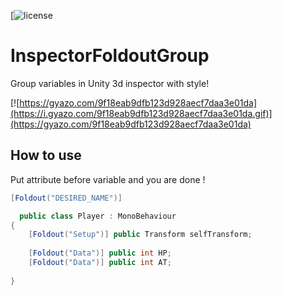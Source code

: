 [![license](https://github.com/dimmpixeye/InspectorFoldoutGroup/blob/master/LICENSE)

# InspectorFoldoutGroup
Group variables in Unity 3d inspector with style!

[![https://gyazo.com/9f18eab9dfb123d928aecf7daa3e01da](https://i.gyazo.com/9f18eab9dfb123d928aecf7daa3e01da.gif)](https://gyazo.com/9f18eab9dfb123d928aecf7daa3e01da)


## How to use 

Put attribute before variable and you are done ! 

```csharp
[Foldout("DESIRED_NAME")]
```

```csharp
  public class Player : MonoBehaviour
{
	[Foldout("Setup")] public Transform selfTransform;
	
	[Foldout("Data")] public int HP;
	[Foldout("Data")] public int AT;
 
}
```
